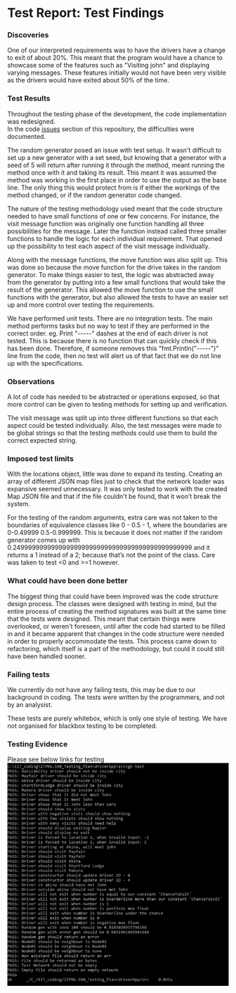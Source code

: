 # Test Report: Test Findings

### Discoveries
One of our interpreted requirements was to have the drivers have a change to exit of about 20%. This meant that the program would have a chance to showcase some of the features such as "Visiting john" and displaying varying messages. These features initially would not have been very visible as the drivers would have exited about 50% of the time.

### Test Results
Throughout the testing phase of the development, the code implementation was redesigned.  
In the code [issues](https://github.com/mitchellwarr/ITPR6.590_Testing_Plan/issues?utf8=%E2%9C%93&q=) section of this repository, the difficulties were documented.  

The random generator posed an issue with test setup. It wasn't difficult to set up a new generator with a set seed, but knowing that a generator with a seed of 5 will return after running it through the method, meant running the method once with it and taking its result. This meant it was assumed the method was working in the first place in order to use the output as the base line. The only thing this would protect from is if either the workings of the method changed, or if the random generator code changed.  

The nature of the testing methodology used meant that the code structure needed to have small functions of one or few concerns. For instance, the visit message function was originally one function handling all three possibilities for the message. Later the function instead called three smaller functions to handle the logic for each individual requirement. That opened up the possibility to test each aspect of the visit message individually.  

Along with the message functions, the move function was also split up. This was done so because the move function for the drive takes in the random generator. To make things easier to test, the logic was abstracted away from the generator by putting into a few small functions that would take the result of the generator. This allowed the move function to use the small functions with the generator, but also allowed the tests to have an easier set up and more control over testing the requirements.  

We have performed unit tests. There are no integration tests. The main method performs tasks but no way to test if they are performed in the correct order. eg. Print "-----" dashes at the end of each driver is not tested. This is because there is no function that can quickly check if this has been done. Therefore, if someone removes this "fmt.Println("-----")" line from the code, then no test will alert us of that fact that we do not line up with the specifications. 

### Observations
A lot of code has needed to be abstracted or operations exposed, so that more control can be given to testing methods for setting up and verification.  

The visit message was split up into three different functions so that each aspect could be tested individually. Also, the test messages were made to be global strings so that the testing methods could use them to build the correct expected string.

### Imposed test limits
With the locations object, little was done to expand its testing. Creating an array of different JSON map files just to check that the network loader was expansive seemed unnecessary. It was only tested to work with the created Map JSON file and that if the file couldn't be found, that it won’t break the system.  

For the testing of the random arguments, extra care was not taken to the boundaries of equivalence classes like 0 - 0.5 - 1, where the boundaries are 0-0.49999 0.5-0.999999. This is because it does not matter if the random generator comes up with 0.24999999999999999999999999999999999999999999999 and it returns a 1 instead of a 2; because that’s not the point of the class. Care was taken to test <0 and >=1 however.  

### What could have been done better
The biggest thing that could have been improved was the code structure design process. The classes were designed with testing in mind, but the entire process of creating the method signatures was built at the same time that the tests were designed. This meant that certain things were overlooked, or weren't foreseen, until after the code had started to be filled in and it became apparent that changes in the code structure were needed in order to properly accommodate the tests. This process came down to refactoring, which itself is a part of the methodology, but could it could still have been handled sooner.

### Failing tests
We currently do not have any failing tests, this may be due to our background in coding. The tests were written by the programmers, and not by an analysist.  

These tests are purely whitebox, which is only one style of testing. We have not organised for blackbox testing to be completed. 

### Testing Evidence
Please see below links for testing   
![Test Results](test_results.PNG)
